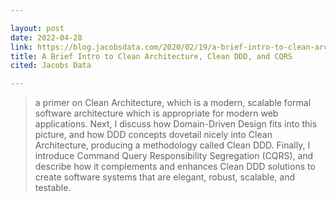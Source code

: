 ```yaml
---

layout: post
date: 2022-04-28
link: https://blog.jacobsdata.com/2020/02/19/a-brief-intro-to-clean-architecture-clean-ddd-and-cqrs
title: A Brief Intro to Clean Architecture, Clean DDD, and CQRS 
cited: Jacobs Data

---
```


> a primer on Clean Architecture, which is a modern, scalable formal software architecture which is appropriate for modern web applications. Next, I discuss how Domain-Driven Design fits into this picture, and how DDD concepts dovetail nicely into Clean Architecture, producing a methodology called Clean DDD. Finally, I introduce Command Query Responsibility Segregation (CQRS), and describe how it complements and enhances Clean DDD solutions to create software systems that are elegant, robust, scalable, and testable.

